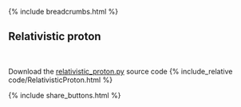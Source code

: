 {% include breadcrumbs.html %}

## Relativistic proton
<div class="header_line"><br/></div>

Download the [relativistic_proton.py](code/relativistic_proton.py) source code
{% include_relative code/RelativisticProton.html %}

<p style="clear: both;"></p>

{% include share_buttons.html %}